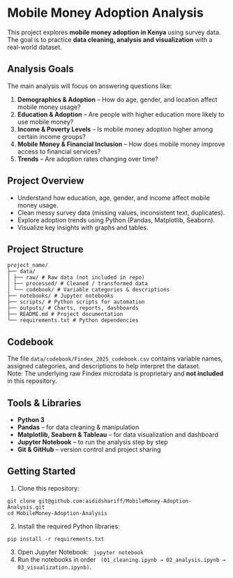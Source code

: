 # Mobile Money Adoption Analysis
This project explores **mobile money adoption in Kenya** using survey data. The goal is to practice **data cleaning, analysis and visualization** with a real-world dataset.

## Analysis Goals
The main analysis will focus on answering questions like:
1. **Demographics & Adoption** – How do age, gender, and location affect mobile money usage?
2. **Education & Adoption** – Are people with higher education more likely to use mobile money?
3. **Income & Poverty Levels** – Is mobile money adoption higher among certain income groups?
4. **Mobile Money & Financial Inclusion** – How does mobile money improve access to financial services?
5. **Trends** – Are adoption rates changing over time?

## Project Overview
- Understand how education, age, gender, and income affect mobile     money usage.
- Clean messy survey data (missing values, inconsistent text, duplicates).
- Explore adoption trends using Python (Pandas, Matplotlib, Seaborn).
- Visualize key insights with graphs and tables.

## Project Structure
```
project_name/
├── data/
│ ├── raw/ # Raw data (not included in repo)
│ ├── processed/ # Cleaned / transformed data
│ └── codebook/ # Variable categories & descriptions
├── notebooks/ # Jupyter notebooks
├── scripts/ # Python scripts for automation
├── outputs/ # Charts, reports, dashboards
├── README.md # Project documentation
└── requirements.txt # Python dependencies
```
## Codebook
The file `data/codebook/Findex_2025_codebook.csv` contains variable names, assigned categories, and descriptions to help interpret the dataset.  
Note: The underlying raw Findex microdata is proprietary and **not included** in this repository.

## Tools & Libraries
- **Python 3**
- **Pandas** – for data cleaning & manipulation
- **Matplotlib, Seaborn & Tableau** – for data visualization and dashboard
- **Jupyter Notebook** – to run the analysis step by step
- **Git & GitHub** – version control and project sharing

## Getting Started
1. Clone this repository:
``` 
git clone git@github.com:aididshariff/MobileMoney-Adoption-Analysis.git
cd MobileMoney-Adoption-Analysis
```
2. Install the required Python libraries:
```
pip install -r requirements.txt
```
3. Open Jupyter Notebook:
```  jupyter notebook ```
4. Run the notebooks in order ``` (01_cleaning.ipynb → 02_analysis.ipynb → 03_visualization.ipynb)```.
